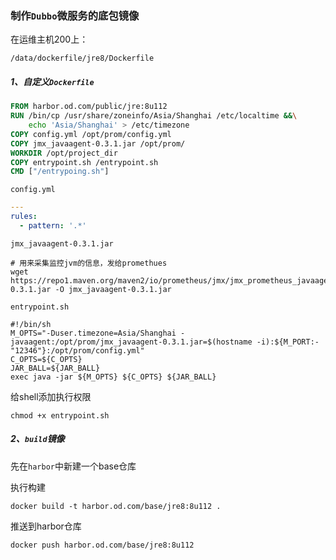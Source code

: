 ### 制作`Dubbo`微服务的底包镜像

在运维主机200上：

```shell
/data/dockerfile/jre8/Dockerfile
```

##### 1、自定义`Dockerfile`

```dockerfile
FROM harbor.od.com/public/jre:8u112
RUN /bin/cp /usr/share/zoneinfo/Asia/Shanghai /etc/localtime &&\
    echo 'Asia/Shanghai' > /etc/timezone
COPY config.yml /opt/prom/config.yml
COPY jmx_javaagent-0.3.1.jar /opt/prom/
WORKDIR /opt/project_dir
COPY entrypoint.sh /entrypoint.sh
CMD ["/entrypoing.sh"]
```

`config.yml`

```yml
---
rules:
  - pattern: '.*'
```

`jmx_javaagent-0.3.1.jar`

```shell
# 用来采集监控jvm的信息，发给promethues
wget https://repo1.maven.org/maven2/io/prometheus/jmx/jmx_prometheus_javaagent/0.3.1/jmx_prometheus_javaagent-0.3.1.jar -O jmx_javaagent-0.3.1.jar
```

`entrypoint.sh`

```shell
#!/bin/sh
M_OPTS="-Duser.timezone=Asia/Shanghai -javaagent:/opt/prom/jmx_javaagent-0.3.1.jar=$(hostname -i):${M_PORT:-"12346"}:/opt/prom/config.yml"
C_OPTS=${C_OPTS}
JAR_BALL=${JAR_BALL}
exec java -jar ${M_OPTS} ${C_OPTS} ${JAR_BALL}
```

给shell添加执行权限

`chmod +x entrypoint.sh`

##### 2、`build`镜像

先在`harbor`中新建一个base仓库

执行构建

```shell
docker build -t harbor.od.com/base/jre8:8u112 .
```

推送到harbor仓库

```shell
docker push harbor.od.com/base/jre8:8u112
```

